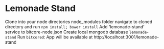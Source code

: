 # Lemonade Stand
Clone into your node directories node_modules folder
navigate to cloned directory and run `npm install; bower install`
Add 'lemonade-stand' service to bitcore-node.json
Create local mongodb database `lemonade-stand`
Run `bitcored`: App will be available at http://localhost:3001/lemonade-stand
